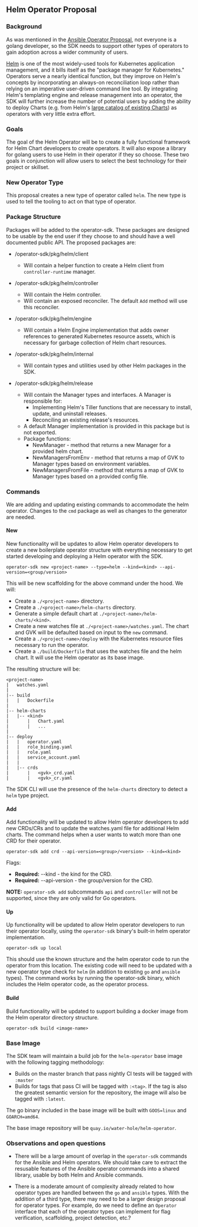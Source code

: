 ## Helm Operator Proposal

### Background

As was mentioned in the [Ansible Operator Proposal](./ansible-operator.md), not everyone is a golang developer, so the SDK needs to support other types of operators to gain adoption across a wider community of users.

[Helm](https://helm.sh/) is one of the most widely-used tools for Kubernetes application management, and it bills itself as the "package manager for Kubernetes." Operators serve a nearly identical function, but they improve on Helm's concepts by incorporating an always-on reconciliation loop rather than relying on an imperative user-driven command line tool. By integrating Helm's templating engine and release management into an operator, the SDK will further increase the number of potential users by adding the ability to deploy Charts (e.g. from Helm's [large catalog of existing Charts](https://github.com/helm/charts)) as operators with very little extra effort.

### Goals

The goal of the Helm Operator will be to create a fully functional framework for Helm Chart developers to create operators. It will also expose a library for golang users to use Helm in their operator if they so choose. These two goals in conjunction will allow users to select the best technology for their project or skillset.

### New Operator Type

This proposal creates a new type of operator called `helm`. The new type is used to tell the tooling to act on that type of operator.

### Package Structure

Packages will be added to the operator-sdk. These packages are designed to be usable by the end user if they choose to and should have a well documented public API. The proposed packages are:

* /operator-sdk/pkg/helm/client
  * Will contain a helper function to create a Helm client from `controller-runtime` manager.

* /operator-sdk/pkg/helm/controller
  * Will contain the Helm controller.
  * Will contain an exposed reconciler. The default `Add` method will use this reconciler.

* /operator-sdk/pkg/helm/engine
  * Will contain a Helm Engine implementation that adds owner references to generated Kubernetes resource assets, which is necessary for garbage collection of Helm chart resources.

* /operator-sdk/pkg/helm/internal
  * Will contain types and utilities used by other Helm packages in the SDK.

* /operator-sdk/pkg/helm/release
  * Will contain the Manager types and interfaces. A Manager is responsible for:
    * Implementing Helm's Tiller functions that are necessary to install, update, and uninstall releases.
    * Reconciling an existing release's resources.
  * A default Manager implementation is provided in this package but is not exported.
  * Package functions:
    * NewManager - method that returns a new Manager for a provided helm chart.
    * NewManagersFromEnv - method that returns a map of GVK to Manager types based on environment variables.
    * NewManagersFromFile - method that returns a map of GVK to Manager types based on a provided config file.

### Commands

We are adding and updating existing commands to accommodate the helm operator.  Changes to the `cmd` package as well as changes to the generator are needed.

#### New

New functionality will be updates to allow Helm operator developers to create a new boilerplate operator structure with everything necessary to get started developing and deploying a Helm operator with the SDK.

```
operator-sdk new <project-name> --type=helm --kind=<kind> --api-version=<group/version>
```

This will be new scaffolding for the above command under the hood. We will:
* Create a `./<project-name>` directory.
* Create a `./<project-name>/helm-charts` directory.
* Generate a simple default chart at `./<project-name>/helm-charts/<kind>`.
* Create a new watches file at `./<project-name>/watches.yaml`. The chart and GVK will be defaulted based on input to the `new` command.
* Create a `./<project-name>/deploy` with the Kubernetes resource files necessary to run the operator.
* Create a `./build/Dockerfile` that uses the watches file and the helm chart. It will use the Helm operator as its base image.

The resulting structure will be:

```
<project-name>
|   watches.yaml
|
|-- build
|   |   Dockerfile
|
|-- helm-charts
|   |-- <kind>
|       |   Chart.yaml
|       |   ...
|
|-- deploy
|   |   operator.yaml
|   |   role_binding.yaml
|   |   role.yaml
|   |   service_account.yaml
|   |
|   |-- crds
|       |   <gvk>_crd.yaml
|       |   <gvk>_cr.yaml
```

The SDK CLI will use the presence of the `helm-charts` directory to detect a `helm` type project.

#### Add

Add functionality will be updated to allow Helm operator developers to add new CRDs/CRs and to update the watches.yaml file for additional Helm charts. The command helps when a user wants to watch more than one CRD for their operator.

```
operator-sdk add crd --api-version=<group>/<version> --kind=<kind>
```

Flags:
* **Required:** --kind - the kind for the CRD.
* **Required:** --api-version - the group/version for the CRD.

**NOTE:** `operator-sdk add` subcommands `api` and `controller` will not be supported, since they are only valid for Go operators.

#### Up

Up functionality will be updated to allow Helm operator developers to run their operator locally, using the `operator-sdk` binary's built-in helm operator implementation.

```
operator-sdk up local
```

This should use the known structure and the helm operator code to run the operator from this location. The existing code will need to be updated with a new operator type check for `helm` (in addition to existing `go` and `ansible` types). The command works by running the operator-sdk binary, which includes the Helm operator code, as the operator process.

#### Build

Build functionality will be updated to support building a docker image from the Helm operator directory structure.

```
operator-sdk build <image-name>
```

### Base Image

The SDK team will maintain a build job for the `helm-operator` base image with the following tagging methodology:
* Builds on the master branch that pass nightly CI tests will be tagged with `:master`
* Builds for tags that pass CI will be tagged with `:<tag>`. If the tag is also the greatest semantic version for the repository, the image will also be tagged with `:latest`.

The go binary included in the base image will be built with `GOOS=linux` and `GOARCH=amd64`.

The base image repository will be `quay.io/water-hole/helm-operator`.

### Observations and open questions

* There will be a large amount of overlap in the `operator-sdk` commands for the Ansible and Helm operators. We should take care to extract the resusable features of the Ansible operator commands into a shared library, usable by both Helm and Ansible commands.

* There is a moderate amount of complexity already related to how operator types are handled between the `go` and `ansible` types. With the addition of a third type, there may need to be a larger design proposal for operator types. For example, do we need to define an `Operator` interface that each of the operator types can implement for flag verification, scaffolding, project detection, etc.?
